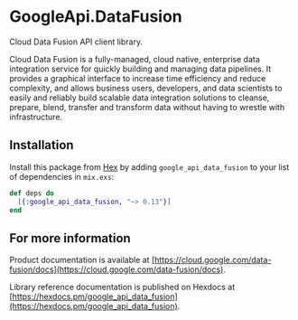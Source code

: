# GoogleApi.DataFusion

Cloud Data Fusion API client library.

Cloud Data Fusion is a fully-managed, cloud native, enterprise data integration service for quickly building and managing data pipelines. It provides a graphical interface to increase time efficiency and reduce complexity, and allows business users, developers, and data scientists to easily and reliably build scalable data integration solutions to cleanse, prepare, blend, transfer and transform data without having to wrestle with infrastructure.

## Installation

Install this package from [Hex](https://hex.pm) by adding
`google_api_data_fusion` to your list of dependencies in `mix.exs`:

```elixir
def deps do
  [{:google_api_data_fusion, "~> 0.13"}]
end
```

## For more information

Product documentation is available at [https://cloud.google.com/data-fusion/docs](https://cloud.google.com/data-fusion/docs).

Library reference documentation is published on Hexdocs at
[https://hexdocs.pm/google_api_data_fusion](https://hexdocs.pm/google_api_data_fusion).
